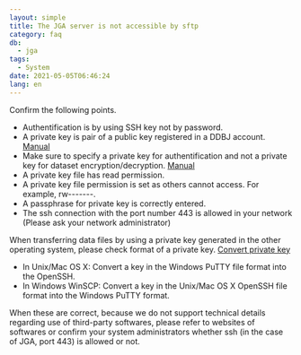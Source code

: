 ```yaml
---
layout: simple
title: The JGA server is not accessible by sftp
category: faq
db:
  - jga
tags:
  - System
date: 2021-05-05T06:46:24
lang: en
---
```


Confirm the following points.

- Authentification is by using SSH key not by password.
- A private key is pair of a public key registered in a DDBJ account. [Manual](/ddbj-ddbj-account-e.html#public-key)
- Make sure to specify a private key for authentification and not a private key for dataset encryption/decryption. [Manual](/jga/download-e.html#data-use-approval-download)
- A private key file has read permission.
- A private key file permission is set as others cannot access. For example, rw-------.
- A passphrase for private key is correctly entered.
- The ssh connection with the port number 443 is allowed in your network (Please ask your network administrator)

When transferring data files by using a private key generated in the other operating system, please check format of a private key. [Convert private key](/ddbj-ddbj-account-e.html#convert-private-key)

- In Unix/Mac OS X: Convert a key in the Windows PuTTY file format into the OpenSSH.
- In Windows WinSCP: Convert a key in the Unix/Mac OS X OpenSSH file format into the Windows PuTTY format.

When these are correct, because we do not support technical details regarding use of third-party softwares, please refer to websites of softwares or confirm your system administrators whether ssh (in the case of JGA, port 443) is allowed or not.
